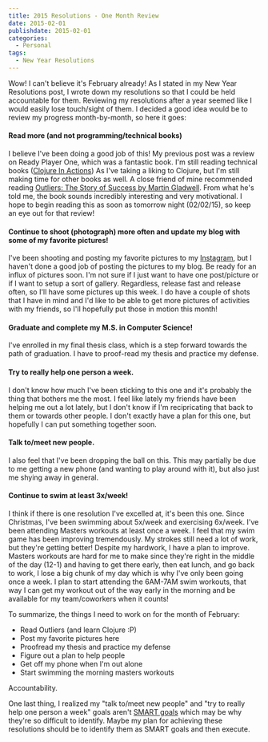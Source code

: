 ```yaml
---
title: 2015 Resolutions - One Month Review
date: 2015-02-01
publishdate: 2015-02-01
categories:
  - Personal
tags:
  - New Year Resolutions
---
```


Wow! I can't believe it's February already! As I stated in my New Year Resolutions post, I wrote down my resolutions so that I could be held accountable for them. Reviewing my resolutions after a year seemed like I would easily lose touch/sight of them. I decided a good idea would be to review my progress month-by-month, so here it goes:

#### Read more (and not programming/technical books) ####
I believe I've been doing a good job of this! My previous post was a review on Ready Player One, which was a fantastic book. I'm still reading technical books ([Clojure In Actions](http://www.manning.com/rathore/)) As I've taking a liking to Clojure, but I'm still making time for other books as well. A close friend of mine recommended reading [Outliers: The Story of Success by Martin Gladwell](http://www.amazon.com/Outliers-Story-Success-Malcolm-Gladwell/dp/0316017930). From what he's told me, the book sounds incredibly interesting and very motivational. I hope to begin reading this as soon as tomorrow night (02/02/15), so keep an eye out for that review!

#### Continue to shoot (photograph) more often and update my blog with some of my favorite pictures! ####
I've been shooting and posting my favorite pictures to my [Instagram](http://instagram.com/barakyoo), but I haven't done a good job of posting the pictures to my blog. Be ready for an influx of pictures soon. I'm not sure if I just want to have one post/picture or if I want to setup a sort of gallery. Regardless, release fast and release often, so I'll have some pictures up this week. I do have a couple of shots that I have in mind and I'd like to be able to get more pictures of activities with my friends, so I'll hopefully put those in motion this month!

#### Graduate and complete my M.S. in Computer Science! ####
I've enrolled in my final thesis class, which is a step forward towards the path of graduation. I have to proof-read my thesis and practice my defense.

#### Try to really help one person a week. ####
I don't know how much I've been sticking to this one and it's probably the thing that bothers me the most. I feel like lately my friends have been helping me out a lot lately, but I don't know if I'm recipricating that back to them or towards other people. I don't exactly have a plan for this one, but hopefully I can put something together soon.

#### Talk to/meet new people. ####
I also feel that I've been dropping the ball on this. This may partially be due to me getting a new phone (and wanting to play around with it), but also just me shying away in general.

#### Continue to swim at least 3x/week! ####
I think if there is one resolution I've excelled at, it's been this one. Since Christmas, I've been swimming about 5x/week and exercising 6x/week. I've been attending Masters workouts at least once a week. I feel that my swim game has been improving tremendously. My strokes still need a lot of work, but they're getting better! Despite my hardwork, I have a plan to improve. Masters workouts are hard for me to make since they're right in the middle of the day (12-1) and having to get there early, then eat lunch, and go back to work, I lose a big chunk of my day which is why I've only been going once a week. I plan to start attending the 6AM-7AM swim workouts, that way I can get my workout out of the way early in the morning and be available for my team/coworkers when it counts!

To summarize, the things I need to work on for the month of February:

* Read Outliers (and learn Clojure :P)
* Post my favorite pictures here
* Proofread my thesis and practice my defense
* Figure out a plan to help people
* Get off my phone when I'm out alone
* Start swimming the morning masters workouts

Accountability.

One last thing, I realized my "talk to/meet new people" and "try to really help one person a week" goals aren't [SMART goals](http://en.wikipedia.org/wiki/SMART_criteria) which may be why they're so difficult to identify. Maybe my plan for achieving these resolutions should be to identify them as SMART goals and then execute.
